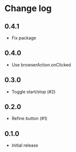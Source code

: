 # Change log

## 0.4.1

- Fix package

## 0.4.0

- Use browserAction.onClicked

## 0.3.0

- Toggle start/stop (#2)

## 0.2.0

- Refine button (#1)

## 0.1.0

- Initial release
